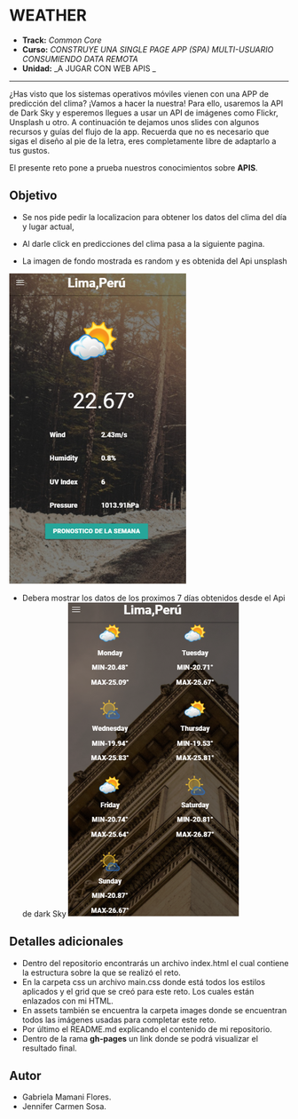 # WEATHER


* **Track:** _Common Core_
* **Curso:** _CONSTRUYE UNA SINGLE PAGE APP (SPA) MULTI-USUARIO CONSUMIENDO DATA REMOTA_
* **Unidad:** _A JUGAR CON WEB APIS _

***

¿Has visto que los sistemas operativos móviles vienen con una APP de predicción del clima? ¡Vamos a hacer la nuestra! Para ello, usaremos la API de Dark Sky y esperemos llegues a usar un API de imágenes como Flickr, Unsplash u otro. A continuación te dejamos unos slides con algunos recursos y guías del flujo de la app. Recuerda que no es necesario que sigas el diseño al pie de la letra, eres completamente libre de adaptarlo a tus gustos.

El presente reto pone a prueba nuestros conocimientos sobre **APIS**.

## Objetivo

- Se nos pide pedir la localizacion para obtener los datos del clima del día y lugar actual,

- Al darle click en predicciones del clima pasa a la siguiente pagina.

- La imagen de fondo mostrada es random y es  obtenida del Api unsplash

![view 1](assets/docs/page.PNG)

- Debera mostrar los datos de los proximos 7 días obtenidos desde el Api de dark Sky
![view 1](assets/docs/page1.PNG)

## Detalles adicionales

* Dentro del repositorio encontrarás un archivo index.html el cual contiene la estructura sobre la que se realizó el reto.
* En la carpeta css un archivo main.css donde está todos los estilos aplicados y el grid que se creó para este reto. Los cuales están enlazados con mi HTML.
* En assets también se encuentra la carpeta images donde se encuentran todos las imágenes usadas para completar este reto.
* Por último el README.md explicando el contenido de mi repositorio.
* Dentro de la rama **gh-pages** un link donde se podrá visualizar el resultado final.

## Autor

* Gabriela Mamani Flores.
* Jennifer Carmen Sosa.